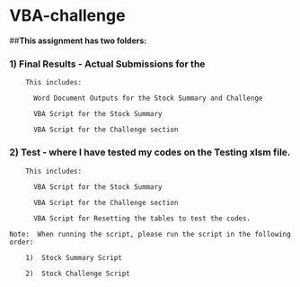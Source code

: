 # VBA-challenge
##**This assignment has two folders:**

###    1) Final Results - Actual Submissions for the 
    
        This includes:
       
          Word Document Outputs for the Stock Summary and Challenge
          
          VBA Script for the Stock Summary 
          
          VBA Script for the Challenge section
          
          
###    2) Test - where I have tested my codes on the Testing xlsm file.
    
        This includes:
       
          VBA Script for the Stock Summary 
          
          VBA Script for the Challenge section
          
          VBA Script for Resetting the tables to test the codes.
    
    Note:  When running the script, please run the script in the following order:
    
        1)  Stock Summary Script
        
        2)  Stock Challenge Script
          
     

